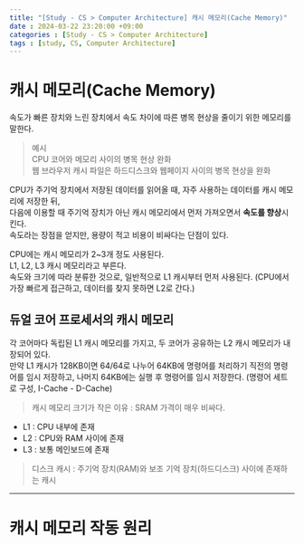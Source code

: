 ```yaml
---
title: "[Study - CS > Computer Architecture] 캐시 메모리(Cache Memory)"
date : 2024-03-22 23:20:00 +09:00
categories : [Study - CS > Computer Architecture]
tags : [study, CS, Computer Architecture]
---
```


# 캐시 메모리(Cache Memory)
속도가 빠른 장치와 느린 장치에서 속도 차이에 따른 병목 현상을 줄이기 위한 메모리를 말한다.
> 예시   
> CPU 코어와 메모리 사이의 병목 현상 완화   
> 웹 브라우저 캐시 파일은 하드디스크와 웹페이지 사이의 병목 현상을 완화

CPU가 주기억 장치에서 저장된 데이터를 읽어올 때, 자주 사용하는 데이터를 캐시 메모리에 저장한 뒤,    
다음에 이용할 때 주기억 장치가 아닌 캐시 메모리에서 먼저 가져오면서 **속도를 향상**시킨다.   
속도라는 장점을 얻지만, 용량이 적고 비용이 비싸다는 단점이 있다.   
   
CPU에는 캐시 메모리가 2~3개 정도 사용된다.   
L1, L2, L3 캐시 메모리라고 부른다.   
속도와 크기에 따라 분류한 것으로, 일반적으로 L1 캐시부터 먼저 사용된다. (CPU에서 가장 빠르게 접근하고, 데이터를 찾지 못하면 L2로 간다.)

## 듀얼 코어 프로세서의 캐시 메모리
각 코어마다 독립된 L1 캐시 메모리를 가지고, 두 코어가 공유하는 L2 캐시 메모리가 내장되어 있다.   
만약 L1 캐시가 128KB이면 64/64로 나누어 64KB에 명령어를 처리하기 직전의 명령어를 임시 저장하고, 나머지 64KB에는 실행 후 명령어를 임시 저장한다. (명령어 세트로 구성, I-Cache - D-Cache)   
> 캐시 메모리 크기가 작은 이유 : SRAM 가격이 매우 비싸다.

* L1 : CPU 내부에 존재
* L2 : CPU와 RAM 사이에 존재
* L3 : 보통 메인보드에 존재
> 디스크 캐시 : 주기억 장치(RAM)와 보조 기억 장치(하드디스크) 사이에 존재하는 캐시

---

# 캐시 메모리 작동 원리
